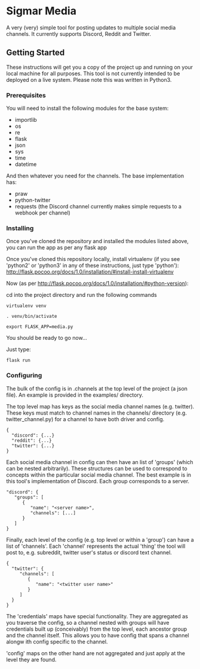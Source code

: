 # Sigmar Media

A very (very) simple tool for posting updates to multiple social media channels. It currently supports Discord, Reddit and Twitter.

## Getting Started

These instructions will get you a copy of the project up and running on your local machine for all purposes. This tool is not currently intended to be deployed on a live system. Please note this was written in Python3.

### Prerequisites

You will need to install the following modules for the base system:
* importlib
* os
* re
* flask
* json
* sys
* time
* datetime

And then whatever you need for the channels. The base implementation has:
* praw
* python-twitter
* requests (the Discord channel currently makes simple requests to a webhook per channel)


### Installing

Once you've cloned the repository and installed the modules listed above, you can run the app as per any flask app

Once you've cloned this repository locally, install virtualenv (if you see 'python2' or 'python3' in any of these instructions, just type 'python'):
http://flask.pocoo.org/docs/1.0/installation/#install-install-virtualenv

Now (as per http://flask.pocoo.org/docs/1.0/installation/#python-version):

cd into the project directory and run the following commands

```
virtualenv venv
```
```
. venv/bin/activate
```
```
export FLASK_APP=media.py
```

You should be ready to go now...

Just type:
```
flask run
```

### Configuring

The bulk of the config is in .channels at the top level of the project (a json file). An example is provided in the examples/ directory.

The top level map has keys as the social media channel names (e.g. twitter). These keys must match to channel names in the channels/ directory (e.g. twitter_channel.py) for a channel to have both driver and config.
```
{
  "discord": {...}
  "reddit": {...}
  "twitter": {...}
}
```

Each social media channel in config can then have an list of 'groups' (which can be nested arbitrarily). These structures can be used to correspond to concepts within the particular social media channel. The best example is in this tool's implementation of Discord. Each group corresponds to a server.
```
"discord": {
   "groups": [
      {
         "name": "<server name>",
         "channels": [...]
      }
   ]
}
```

Finally, each level of the config (e.g. top level or within a 'group') can have a list of 'channels'. Each 'channel' represents the actual 'thing' the tool will post to, e.g. subreddit, twitter user's status or discord text channel.
```
{
  "twitter": {
     "channels": [
        {
           "name": "<twitter user name>"
        }
     ]
  }
}
```

The 'credentials' maps have special functionality. They are aggregated as you traverse the config, so a channel nested with groups will have credentials built up (conceivably) from the top level, each ancestor group and the channel itself. This allows you to have config that spans a channel alongw ith config specific to the channel.

'config' maps on the other hand are not aggregated and just apply at the level they are found.
